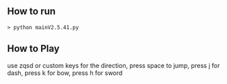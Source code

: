 ## How to run

    > python mainV2.5.41.py
## How to Play

use zqsd or custom keys for the direction,
press space to jump,
press j for dash,
press k for bow,
press h for sword

